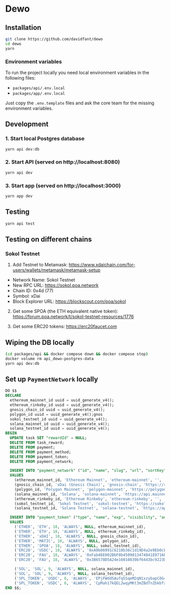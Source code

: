 
# Dewo

## Installation
```bash
git clone https://github.com/davidfant/dewo
cd dewo
yarn
```

### Environment variables
To run the project locally you need local environment variables in the following files:
* `packages/api/.env.local`
* `packages/app/.env.local`

Just copy the `.env.template` files and ask the core team for the missing environment variables.

## Development
### 1. Start local Postgres database
```bash
yarn api dev:db
```

### 2. Start API (served on http://localhost:8080)
```bash
yarn api dev
```

### 3. Start app (served on http://localhost:3000)
```bash
yarn app dev
```

## Testing
```bash
yarn api test
```

## Testing on different chains

### Sokol Testnet
1. Add Testnet to Metamask:
https://www.xdaichain.com/for-users/wallets/metamask/metamask-setup

* Network Name: Sokol Testnet
* New RPC URL: https://sokol.poa.network
* Chain ID: 0x4d (77)
* Symbol: xDai
* Block Explorer URL: https://blockscout.com/poa/sokol

2. Get some SPOA (the ETH equivalent native token): https://forum.poa.network/t/sokol-testnet-resources/1776

3. Get some ERC20 tokens: https://erc20faucet.com

## Wiping the DB locally
```bash
(cd packages/api && docker compose down && docker compose stop)
docker volume rm api_dewo-postgres-data
yarn api dev:db
```

## Set up `PaymentNetwork` locally
```sql
DO $$
DECLARE
  ethereum_mainnet_id uuid = uuid_generate_v4();
  ethereum_rinkeby_id uuid = uuid_generate_v4();
  gnosis_chain_id uuid = uuid_generate_v4();
  polygon_id uuid = uuid_generate_v4();gnos
  sokol_testnet_id uuid = uuid_generate_v4();
  solana_mainnet_id uuid = uuid_generate_v4();
  solana_testnet_id uuid = uuid_generate_v4();
BEGIN
  UPDATE task SET "rewardId" = NULL;
  DELETE FROM task_reward;
  DELETE FROM payment;
  DELETE FROM payment_method;
  DELETE FROM payment_token;
  DELETE FROM payment_network;

  INSERT INTO "payment_network" ("id", "name", "slug", "url", "sortKey")
  VALUES
    (ethereum_mainnet_id, 'Ethereum Mainnet', 'ethereum-mainnet', '', '10'),
    (gnosis_chain_id, 'xDai (Gnosis Chain)', 'gnosis-chain', 'https://rpc.xdaichain.com', '11'),
    (polygon_id, 'Polygon Mainnet', 'polygon-mainnet', 'https://polygon-rpc.com', '12'),
    (solana_mainnet_id, 'Solana', 'solana-mainnet', 'https://api.mainnet-beta.solana.com', '13'),
    (ethereum_rinkeby_id, 'Ethereum Rinkeby', 'ethereum-rinkeby', '', '20'),
    (sokol_testnet_id, 'Sokol Testnet', 'sokol-testnet', 'https://sokol.poa.network', '22'),
    (solana_testnet_id, 'Solana Testnet', 'solana-testnet', 'https://api.testnet.solana.com', '21');

  INSERT INTO "payment_token" ("type", "name", "exp", "visibility", "address", "networkId")
  VALUES
    ('ETHER', 'ETH', 18, 'ALWAYS', NULL, ethereum_mainnet_id),
    ('ETHER', 'ETH', 18, 'ALWAYS', NULL, ethereum_rinkeby_id),
    ('ETHER', 'xDAI', 18, 'ALWAYS', NULL, gnosis_chain_id),
    ('ETHER', 'MATIC', 18, 'ALWAYS', NULL, polygon_id),
    ('ETHER', 'SPOA', 18, 'ALWAYS', NULL, sokol_testnet_id),
    ('ERC20', 'USDC', 18, 'ALWAYS', '0xA0b86991c6218b36c1d19D4a2e9Eb0cE3606eB48', ethereum_mainnet_id),
    ('ERC20', 'FAU', 18, 'ALWAYS', '0xFab46E002BbF0b4509813474841E0716E6730136', ethereum_rinkeby_id),
    ('ERC20', 'FAU', 18, 'ALWAYS', '0x3B6578D5A24e16010830bf6443bc9223D6B53480', sokol_testnet_id),

    ('SOL', 'SOL', 9, 'ALWAYS', NULL, solana_mainnet_id),
    ('SOL', 'SOL', 9, 'ALWAYS', NULL, solana_testnet_id),
    ('SPL_TOKEN', 'USDC', 6, 'ALWAYS', 'EPjFWdd5AufqSSqeM2qN1xzybapC8G4wEGGkZwyTDt1v', solana_mainnet_id),
    ('SPL_TOKEN', 'USDC', 6, 'ALWAYS', 'CpMah17kQEL2wqyMKt3mZBdTnZbkbfx4nqmQMFDP5vwp', solana_testnet_id);
END $$;
```
